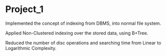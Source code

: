 # Project_1
Implemented the concept of indexing from DBMS, into normal file system.

Applied Non-Clustered indexing over the stored data, using B+Tree.

Reduced the number of disc operations and searching time from Linear to Logarithmic Complexity.
